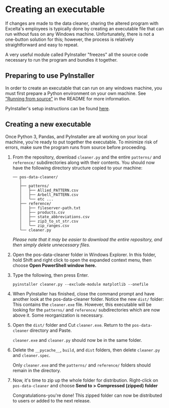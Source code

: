# Creating an executable
If changes are made to the data cleaner, sharing the altered program
with Excelta's employees is typically done by creating an executable
file that can run without fuss on any Windows machine. Unfortunately,
there is not a one-button solution for this; however, the process is
relatively straightforward and easy to repeat.

A very useful module called PyInstaller "freezes" all the source code
necessary to run the program and bundles it together.

## Preparing to use PyInstaller
In order to create an executable that can run on any windows machine,
you must first prepare a Python environment on your own machine. See
["Running from source"](README.md#running-from-source) in the README for
more information.

PyInstaller's setup instructions can be found
[here](https://www.pyinstaller.org/).

## Creating a new executable
Once Python 3, Pandas, and PyInstaller are all working on your local
machine, you're ready to put together the executable. To minimize risk
of errors, make sure the program runs from source before proceeding.

1. From the repository, download `cleaner.py` and the entire `patterns/`
   and `reference/` subdirectories along with their contents. You should
   now have the following directory structure copied to your machine:
    ```
    ── pos-data-cleaner/
       │
       ├── patterns/
       │   ├── Allied_PATTERN.csv
       │   ├── Arbell_PATTERN.csv
       │   └── etc ...
       ├── reference/
       │   ├── fileserver-path.txt
       │   ├── products.csv
       │   ├── state_abbreviations.csv
       │   ├── zip3_to_st_str.csv
       │   └── zip_ranges.csv
       └── cleaner.py
    ```
   *Please note that it may be easier to download the entire repository,
   and then simply delete unnecessary files.*
2. Open the pos-data-cleaner folder in Windows Explorer. In this folder,
   hold Shift and right click to open the expanded context menu, then
   choose **Open PowerShell window here.**
3. Type the following, then press Enter. 
    ```
    pyinstaller cleaner.py --exclude-module matplotlib --onefile
    ```
4.  When PyInstaller has finished, close the command prompt and have
    another look at the pos-data-cleaner folder. Notice the new `dist/`
    folder: This contains the `cleaner.exe` file. However, this
    executable will be looking for the `patterns/` and `reference/`
    subdirectories which are now above it. Some reorganization is
    necessary.
5.  Open the `dist/` folder and Cut `cleaner.exe`.
    Return to the `pos-data-cleaner` directory and Paste. 
    
    `cleaner.exe`
    and `cleaner.py` should now be in the same folder.
6.  Delete the `__pycache__`, `build`, and `dist` folders, then delete
    `cleaner.py` and `cleaner.spec`. 
    
    Only `cleaner.exe` and the `patterns/` and `reference/` folders
    should remain in the directory.
7.  Now, it's time to zip up the whole folder for distribution.
    Right-click on `pos-data-cleaner` and choose **Send to > Compressed
    (zipped) folder**
    
    Congratulations-you're done! This zipped folder can now be
    distributed to users or added to the next release.
